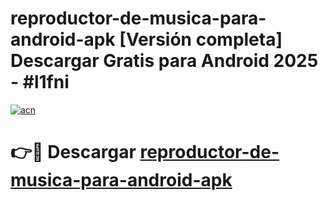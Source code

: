 # reproductor-de-musica-para-android-apk  [Versión completa] Descargar Gratis para Android 2025 - #l1fni

[![acn](https://github.com/user-attachments/assets/0f9c940e-d8b0-45ae-aac7-cd30a18b3e1c)](https://apps.freeplayer.one?title=reproductor-de-musica-para-android-apk&ref=9F)

# 👉🔴 Descargar [reproductor-de-musica-para-android-apk](https://apps.freeplayer.one?title=reproductor-de-musica-para-android-apk&ref=9F)
